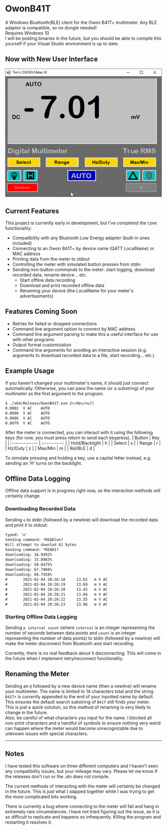 # OwonB41T
A Windows Bluetooth(BLE) client for the Owon B41T+ multimeter. Any BLE adaptor is compatible, so no dongle needed!  
Requires Windows 10  
I will be posting binaries in the future, but you should be able to compile this yourself if your Visual Studio environment is up to date.

## Now with New User Interface
<picture>
  <img alt="User Interface." src="Tim's OWON Meter UI/Images/User_Interface.png">
</picture>

## Current Features
This project is currently early in development, but I've completed the core functionality: 
* Compatibility with any Bluetooth Low Energy adapter (built-in ones included)
* Connecting to an Owon B41T+ by device name (GATT LocalName) or MAC address
* Printing data from the meter to stdout
* Controlling the meter with simulated button presses from stdin
* Sending non-button commands to the meter: start logging, download recorded data, rename device... etc.
  * Start offline data recording
  * Download and print recorded offline data
  * Renaming your device (the LocalName for your meter's advertisements)
## Features Coming Soon
* Retries for failed or dropped connections
* Command line argument option to connect by MAC address
* Command line argument parsing to make this a useful interface for use with other programs
* Output format customization
* Command line arguments for avoiding an interactive session (e.g. arguments to download recorded data to a file, start recording... etc.)


## Example Usage
If you haven't changed your multimeter's name, it should just connect automatically. Otherwise, you can pass the name (or a substring) of your multimeter as the first argument to the program.
```
$ ./x64/Release/OwonB41T.exe 2>/dev/null
0.0082  V AC    AUTO
0.0086  V AC    AUTO
0.0086  V AC    AUTO
0.0079  V AC    AUTO
```
After the meter is connected, you can interact with it using the following keys (for now, you must press return to send each keypress).
| Button | Key | 
| :------------- | :----------: |
| Hold/Backlight | h |
| Select | s |
| Range | r |
| Hz/Duty | z |
| Max/Min | m |
| Rel/BLE | d |

To simulate pressing and holding a key, use a capital letter instead, e.g. sending an 'H' turns on the backlight. 

## Offline Data Logging
Offline data support is in progress right now, so the interaction methods will certainly change.

### Downloading Recorded Data
Sending `o` to stdin (followed by a newline) will download the recorded data and print it to stdout:
```
typed: 'o'
Sending command: *READlen?
Will attempt to downlod 62 bytes
Sending command: *READ1?
downloading: 16.9492%
downloading: 33.8983%
downloading: 50.8475%
downloading: 67.7966%
downloading: 84.7458%
#       2021-02-04 20:26:18     13.62   m V AC
#       2021-02-04 20:26:19     13.69   m V AC
#       2021-02-04 20:26:20     13.43   m V AC
#       2021-02-04 20:26:21     13.84   m V AC
#       2021-02-04 20:26:22     13.55   m V AC
#       2021-02-04 20:26:23     13.96   m V AC
```

### Starting Offline Data Logging
Sending `p interval count` (where `interval` is an integer representing the number of seconds between data points and `count` is an integer representing the number of data points) to stdin (followed by a newline) will make the meter disconnect from Bluetooth and start recording.

Currently, there is no real feedback about it disconnecting. This will come in the future when I implement retry/reconnect functionality.

## Renaming the Meter
Sending an `@` followed by a new device name (then a newline) will rename your multimeter. The name is limited to 14 characters total and the string `B41T+` is currently appended to the end of your inputted name by default. This ensures the default search substring of `B41T` still finds your meter.  
This is just a quick solution, so this method of renaming is very likely to change in the future.  
Also, be careful of what characters you input for the name. I blocked all non-print characters and a handful of symbols to ensure nothing very weird can happen where the meter would become unrecognizable due to unknown issues with special characters.

---

## Notes
I have tested this software on three different computers and I haven't seen any compatibility  issues, but your mileage may vary. Please let me know if the releases don't run or the .sln does not compile.

The current methods of interacting with the meter will certainly be changed in the future. This is just what I slapped together while I was trying to get the more complicated bits working.

There is currently a bug where connecting to the meter will fail and hang in extremely rare circumstances. I have not tried figuring out the issue, as it is so difficult to replicate and happens so infrequently. Killing the program and restarting it resolves it.
